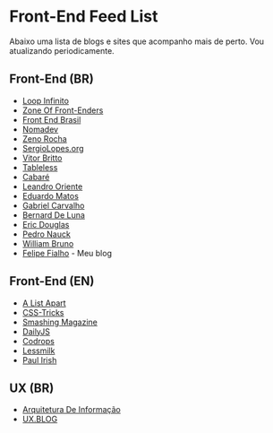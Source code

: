 Front-End Feed List
=========

Abaixo uma lista de blogs e sites que acompanho mais de perto. Vou atualizando periodicamente. 

## Front-End (BR)

* [Loop Infinito](http://loopinfinito.com.br/)
* [Zone Of Front-Enders](http://zofe.com.br/)
* [Front End Brasil](http://www.frontendbrasil.com.br/)
* [Nomadev](http://nomadev.com.br/)
* [Zeno Rocha](http://zenorocha.com/blog)
* [SergioLopes.org](http://sergiolopes.org/)  
* [Vitor Britto](http://www.vitorbritto.com.br/blog)
* [Tableless](http://tableless.com.br/)
* [Cabaré](http://caba.re/)
* [Leandro Oriente](http://leandrooriente.com/) 
* [Eduardo Matos](http://eduardomatos.me/) 
* [Gabriel Carvalho](http://www.carvalhoweb.com/)
* [Bernard De Luna](http://bernarddeluna.com/)
* [Eric Douglas](http://ericdouglas.github.io/)
* [Pedro Nauck](http://pedronauck.com/)
* [William Bruno](http://wbruno.com.br/)
* [Felipe Fialho](http://www.felipefialho.com/) - Meu blog

## Front-End (EN)

* [A List Apart](http://alistapart.com/)
* [CSS-Tricks](http://css-tricks.com/)
* [Smashing Magazine](http://www.smashingmagazine.com/)
* [DailyJS](http://dailyjs.com/)
* [Codrops](http://tympanus.net/codrops)
* [Lessmilk](http://blog.lessmilk.com/)
* [Paul Irish](http://paulirish.com/)

## UX (BR)

* [Arquitetura De Informação](http://arquiteturadeinformacao.com/)
* [UX.BLOG](http://www.uxdesign.blog.br/)
